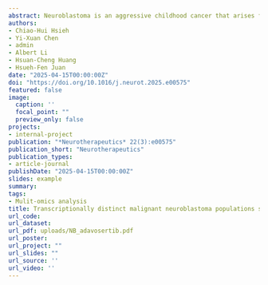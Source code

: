 ```yaml
---
abstract: Neuroblastoma is an aggressive childhood cancer that arises from the sympathetic nervous system. Despite advances in treatment, high-risk neuroblastoma remains difficult to manage due to its heterogeneous nature and frequent development of drug resistance. Drug repurposing guided by single-cell analysis presents a promising strategy for identifying new therapeutic options. Here, we aim to characterize high-risk neuroblastoma subpopulations and identify effective repurposed drugs for targeted treatment. We performed single-cell transcriptomic analysis of neuroblastoma samples, integrating bulk RNA-seq data deconvolution with clinical outcomes to define distinct malignant cell states. Using a systematic drug repurposing pipeline, we identified and validated potential therapeutic agents targeting specific high-risk neuroblastoma subpopulations. Single-cell analysis revealed 17 transcriptionally distinct neuroblastoma subpopulations. Survival analysis identified a highly aggressive subpopulation characterized by elevated UBE2C/PTTG1 expression and poor patient outcomes, distinct from a less aggressive subpopulation with favorable prognosis. Drug repurposing screening identified Adavosertib as particularly effective against the aggressive subpopulation, validated using SK-N-DZ cells as a representative model. Mechanistically, Adavosertib suppressed cell proliferation through AKT/mTOR pathway disruption, induced G2/M phase cell cycle arrest, and promoted apoptosis. Further analysis revealed UBE2C and PTTG1 as key molecular drivers of drug resistance, where their overexpression enhanced proliferation, Adavosertib resistance, and cell migration. This study establishes a single-cell-based drug repurposing strategy for high-risk neuroblastoma treatment. Our approach successfully identified Adavosertib as a promising repurposed therapeutic agent for targeting specific high-risk neuroblastoma subpopulations, providing a framework for developing more effective personalized treatment strategies.
authors:
- Chiao-Hui Hsieh
- Yi-Xuan Chen
- admin
- Albert Li
- Hsuan-Cheng Huang
- Hsueh-Fen Juan
date: "2025-04-15T00:00:00Z"
doi: "https://doi.org/10.1016/j.neurot.2025.e00575"
featured: false
image:
  caption: ''
  focal_point: ""
  preview_only: false
projects:
- internal-project
publication: "*Neurotherapeutics* 22(3):e00575"
publication_short: "Neurotherapeutics"
publication_types:
- article-journal
publishDate: "2025-04-15T00:00:00Z"
slides: example
summary: 
tags:
- Mulit-omics analysis
title: Transcriptionally distinct malignant neuroblastoma populations show selective response to adavosertib treatment
url_code: 
url_dataset:
url_pdf: uploads/NB_adavosertib.pdf
url_poster: 
url_project: ""
url_slides: ""
url_source: ''
url_video: ''
---
```


